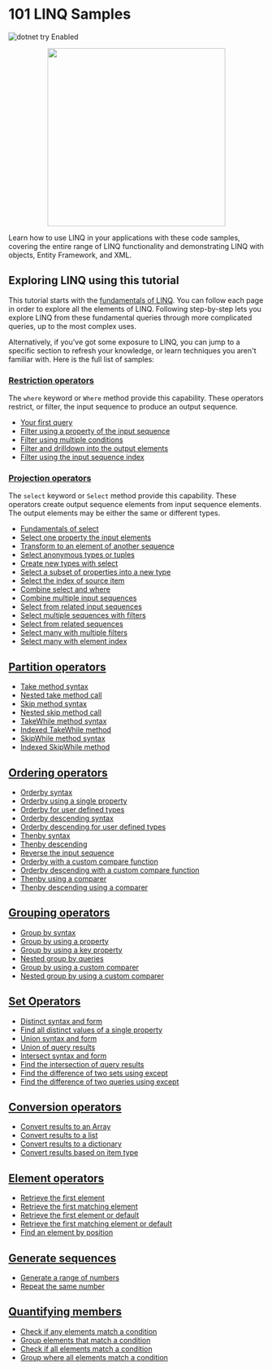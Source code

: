 # 101 LINQ Samples
![dotnet try Enabled](https://img.shields.io/badge/Try_.NET-Enabled-501078.svg)

<p align ="center">
<img src ="https://user-images.githubusercontent.com/2546640/56708992-deee8780-66ec-11e9-9991-eb85abb1d10a.png" width="350">
</p>

Learn how to use LINQ in your applications with these code samples, covering the entire range of LINQ functionality and demonstrating LINQ with objects, Entity Framework, and XML.

## Exploring LINQ using this tutorial

This tutorial starts with the [fundamentals of LINQ](docs/restrictions.md). You can follow each page in order to explore all the elements of LINQ. Following step-by-step lets you explore LINQ from these fundamental queries through more complicated queries, up to the most complex uses.

Alternatively, if you've got some exposure to LINQ, you can jump to a specific section to refresh your knowledge, or learn techniques you aren't familiar with. Here is the full list of samples:

### [Restriction operators](docs/restrictions.md)

The `where` keyword or `Where` method provide this capability. These operators restrict, or filter, the input sequence to produce an output sequence.

- [Your first query](docs/restrictions.md#where-clause-syntax)
- [Filter using a property of the input sequence](docs/restrictions.md#restrict-elements-based-on-a-property)
- [Filter using multiple conditions](docs/restrictions.md#restrict-elements-based-on-multiple-conditions)
- [Filter and drilldown into the output elements](docs/restrictions.md#drilldown-into-output-elements)
- [Filter using the input sequence index](docs/restrictions.md#using-the-indexed-where-method)

### [Projection operators](docs/projections.md)

The `select` keyword or `Select` method provide this capability. These operators create output sequence elements from input sequence elements. The output elements may be either the same or different types.

- [Fundamentals of select](docs/projections.md#select-clause-syntax)
- [Select one property the input elements](docs/projections.md#select-a-single-property)
- [Transform to an element of another sequence](docs/projections.md#transform-with-select)
- [Select anonymous types or tuples](docs/projections-2.md#select-anonymous-types-or-tuples)
- [Create new types with select](docs/projections-2.md#use-select-to-create-new-types)
- [Select a subset of properties into a new type](docs/projections-2.md#select-a-subset-of-properties)
- [Select the index of source item](docs/projections-3.md#select-with-index-of-item)
- [Combine select and where](docs/projections-3.md#select-combined-with-where)
- [Combine multiple input sequences](docs/projections-4.md#select-from-multiple-input-sequences)
- [Select from related input sequences](docs/projections-4.md#select-from-related-input-sequences)
- [Select multiple sequences with filters](docs/projections-4.md#compound-select-with-where-clause)
- [Select from related sequences ](docs/projections-5.md#compound-select-with-where-and-assignment)
- [Select many with multiple filters](docs/projections-5.md#compound-select-with-multiple-where-clauses)
- [Select many with element index](docs/projections-5.md#compound-select-with-index)

## [Partition operators](docs/partitions.md)

- [Take method syntax](docs/partitions.md#take-syntax)
- [Nested take method call](docs/partitions.md#nested-take-partitions)
- [Skip method syntax](docs/partitions.md#skip-syntax)
- [Nested skip method call](docs/partitions.md#nested-skip-partitions)
- [TakeWhile method syntax](docs/partitions-2.md#takewhile-syntax)
- [Indexed TakeWhile method](docs/partitions-2.md#indexed-takewhile)
- [SkipWhile method syntax](docs/partitions-2.md#skipwhile-syntax)
- [Indexed SkipWhile method](docs/partitions-2.md#indexed-skipwhile)

## [Ordering operators](docs/ordering.md)

- [Orderby syntax](docs/orderings.md#orderby-syntax)
- [Orderby using a single property](docs/orderings.md#orderby-property)
- [Orderby for user defined types](docs/orderings.md#ordering-user-defined-types)
- [Orderby descending syntax](docs/orderings-2.md#orderby-descending-sytnax)
- [Orderby descending for user defined types](docs/orderings-2.md#descending-ordering-user-defined-types)
- [Thenby syntax](docs/orderings-3.md#orderby-multiple-properties)
- [Thenby descending](docs/orderings-3.md#multiple-ordering-descending)
- [Reverse the input sequence](docs/orderings-3.md#reverse-the-sequence)
- [Orderby with a custom compare function](docs/orderings-4.md#ordering-with-a-custom-comparer)
- [Orderby descending with a custom compare function](docs/orderings-4.md#descending-orders-with-a-custom-comparer)
- [Thenby using a comparer](docs/orderings-5.md#multiple-ordering-with-a-custom-comparer)
- [Thenby descending using a comparer](docs/orderings-5.md#multiple-descending-order-with-a-custom-comparer)

## [Grouping operators](docs/groupings.md)

- [Group by syntax](docs/groupings.md#group-by-into-syntax)
- [Group by using a property](docs/groupings.md#groupby-using-a-property)
- [Group by using a key property](docs/groupings.md#grouping-using-a-key-property)
- [Nested group by queries](docs/groupings.md#nested-group-by-queries)
- [Group by using a custom comparer](docs/groupings-2.md)
- [Nested group by using a custom comparer](docs/groupings-3.md)

## [Set Operators](docs/sets.md)

- [Distinct syntax and form](docs/sets.md#distinct-syntax)
- [Find all distinct values of a single property](docs/sets.md#find-distinct-values-of-a-property)
- [Union syntax and form](docs/sets.md#union-syntax)
- [Union of query results](docs/sets.md#union-of-query-results)
- [Intersect syntax and form](docs/sets-2.md#intersect-syntax)
- [Find the intersection of query results](docs/sets-2.md#find-the-intersection-of-query-results)
- [Find the difference of two sets using except](docs/sets-2.md#find-the-difference-of-two-sets)
- [Find the difference of two queries using except](docs/sets-2.md#difference-of-two-queries)

## [Conversion operators](docs/conversions.md)

- [Convert results to an Array](docs/conversions.md#convert-to-array)
- [Convert results to a list](docs/conversions.md#convert-to-list)
- [Convert results to a dictionary](docs/conversions.md#convert-to-dictionary)
- [Convert results based on item type](docs/conversions.md#convert-elements-that-match-a-type)

## [Element operators](docs/elements.md)

- [Retrieve the first element](docs/elements.md#find-the-first-element)
- [Retrieve the first matching element](docs/elements.md#find-the-first-matching-element)
- [Retrieve the first element or default](docs/elements.md#first-element-of-a-possibly-empty-sequence)
- [Retrieve the first matching element or default](docs/elements.md#first-matching-element-or-default)
- [Find an element by position](docs/elements.md#find-element-at-position)

## [Generate sequences](docs/generators.md)

- [Generate a range of numbers](docs/generators.md#create-a-range-of-numbers)
- [Repeat the same number](docs/generators.md#repeat-the-same-number)

## [Quantifying members](docs/quantifiers.md)

- [Check if any elements match a condition](docs/quantifiers.md#check-for-any-matching-elements)
- [Group elements that match a condition](docs/quantifiers.md#group-by-any-elements-matching-a-condition)
- [Check if all elements match a condition](docs/quantifiers.md#check-that-all-matching-elements)
- [Group where all elements match a condition](docs/quantifiers.md#group-by-all-elements-matching-a-condition)
